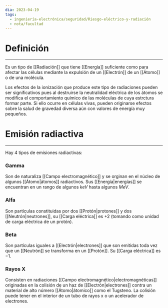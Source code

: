 ```yaml
---
dia: 2023-04-19
tags:
  - ingeniería-electrónica/seguridad/Riesgo-eléctrico-y-radiación
  - nota/facultad
---
```

# Definición
---
Es un tipo de [[Radiación]] que tiene [[Energía]] suficiente como para afectar las células mediante la expulsión de un [[Electrón]] de un [[Átomo]] o de una molécula.

Los efectos de la ionización que produce este tipo de radiaciones pueden ser significativos pues al destruirse la neutralidad eléctrica de los átomos se modifica el comportamiento químico de las moléculas de cuya estrctura formar parte. Si ello ocurre en células vivas, pueden originarse efectos sobre la salud de gravedad diversa aún con valores de energía muy pequeños.

# Emisión radiactiva
---
Hay 4 tipos de emisiones radiactivas:

### Gamma
Son de naturaliza [[Campo electromagnético]] y se orginan en el núcleo de algunos [[Átomo|átomos]] radiactivos. Sus [[Energía|energías]] se encuentran en un rango de algunos $keV$ hasta algunos $MeV$.

### Alfa
Son partículas constituidas por dos [[Protón|protones]] y dos [[Neutrón|neutrones]], su [[Carga eléctrica]] es $+2$ (tomando como unidad de carga eléctrica de un protón).

### Beta
Son partículas iguales a [[Electrón|electrones]] que son emitidas toda vez que un [[Neutrón]] se transforma en un [[Protón]]. Su [[Carga eléctrica]] es $-1$.

### Rayos X
Consisten en radiaciones [[Campo electromagnético|electromagnéticas]] originadas en la colisión de un haz de [[Electrón|electrones]] contra un material de alto número [[Átomo|átomico]] como el Tugsteno. La colisión puede tener en el interior de un tubo de rayos x o un acelerador de electrones.
